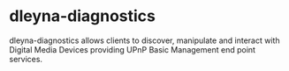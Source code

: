 dleyna-diagnostics
==================

dleyna-diagnostics allows clients to discover, manipulate and interact with Digital Media Devices providing UPnP Basic Management end point services.
